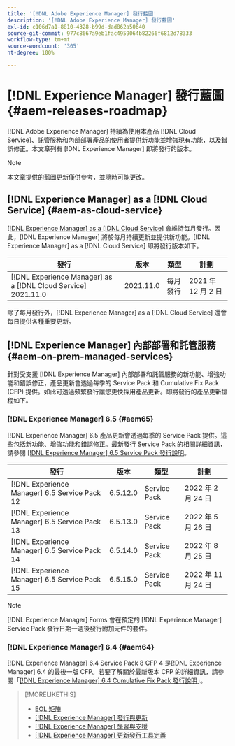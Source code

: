```yaml
---
title: '[!DNL Adobe Experience Manager] 發行藍圖'
description: '[!DNL Adobe Experience Manager] 發行藍圖'
exl-id: c106d7a1-8810-4328-b99d-dad862a50640
source-git-commit: 977c8667a9eb1fac4959064b82266f6812d78333
workflow-type: tm+mt
source-wordcount: '305'
ht-degree: 100%

---
```


# [!DNL Experience Manager] 發行藍圖 {#aem-releases-roadmap}

[!DNL Adobe Experience Manager] 持續為使用本產品 [!DNL Cloud Service]、託管服務和內部部署產品的使用者提供新功能並增強現有功能，以及錯誤修正。本文章列有 [!DNL Experience Manager] 即將發行的版本。

>[!NOTE]
>
>本文章提供的藍圖更新僅供參考，並隨時可能更改。

## [!DNL Experience Manager] as a [!DNL Cloud Service] {#aem-as-cloud-service}

[[!DNL Experience Manager] as a [!DNL Cloud Service]](https://experienceleague.adobe.com/docs/experience-manager-cloud-service/release-notes/home.html?lang=zh-Hant) 會維持每月發行。因此，[!DNL Experience Manager] 將於每月持續更新並提供新功能。[!DNL Experience Manager] as a [!DNL Cloud Service] 即將發行版本如下。

| 發行 | 版本 | 類型 | 計劃 |
|---|---|---|---|
| [!DNL Experience Manager] as a [!DNL Cloud Service] 2021.11.0 | 2021.11.0 | 每月發行 | 2021 年 12 月 2 日 |

除了每月發行外，[!DNL Experience Manager] as a [!DNL Cloud Service] 還會每日提供各種重要更新。

## [!DNL Experience Manager] 內部部署和託管服務 {#aem-on-prem-managed-services}

針對受支援 [!DNL Experience Manager] 內部部署和託管服務的新功能、增強功能和錯誤修正，產品更新會透過每季的 Service Pack 和 Cumulative Fix Pack (CFP) 提供。如此可透過頻繁發行讓您更快採用產品更新。即將發行的產品更新排程如下。

### [!DNL Experience Manager] 6.5 {#aem65}

[!DNL Experience Manager] 6.5 產品更新會透過每季的 Service Pack 提供。這些包括新功能、增強功能和錯誤修正。最新發行 Service Pack 的相關詳細資訊，請參閱 [[!DNL Experience Manager] 6.5 Service Pack 發行說明](https://experienceleague.adobe.com/docs/experience-manager-65/release-notes/service-pack/sp-release-notes.html?lang=zh-Hant)。

| 發行 | 版本 | 類型 | 計劃 |
|---|---|---|---|
| [!DNL Experience Manager] 6.5 Service Pack 12 | 6.5.12.0 | Service Pack | 2022 年 2 月 24 日 |
| [!DNL Experience Manager] 6.5 Service Pack 13 | 6.5.13.0 | Service Pack | 2022 年 5 月 26 日 |
| [!DNL Experience Manager] 6.5 Service Pack 14 | 6.5.14.0 | Service Pack | 2022 年 8 月 25 日 |
| [!DNL Experience Manager] 6.5 Service Pack 15 | 6.5.15.0 | Service Pack | 2022 年 11 月 24 日 |


>[!NOTE]
>
>[!DNL Experience Manager] Forms 會在預定的 [!DNL Experience Manager] Service Pack 發行日期一週後發行附加元件的套件。

### [!DNL Experience Manager] 6.4 {#aem64}

[!DNL Experience Manager] 6.4 Service Pack 8 CFP 4 是[!DNL Experience Manager] 6.4 的最後一版 CFP。若要了解關於最新版本 CFP 的詳細資訊，請參閱「[[!DNL Experience Manager] 6.4 Cumulative Fix Pack 發行說明](https://experienceleague.adobe.com/docs/experience-manager-64/release-notes/cfp-release-notes.html?lang=zh-Hant)」。

>[!MORELIKETHIS]
>
>* [EOL 矩陣](https://helpx.adobe.com/tw/support/programs/eol-matrix.html)
>* [[!DNL Experience Manager] 發行與更新](https://helpx.adobe.com/tw/experience-manager/aem-releases-updates.html)
>* [[!DNL Experience Manager] 學習與支援](https://helpx.adobe.com/tw/support/experience-manager.html)
>* [[!DNL Experience Manager] 更新發行工具定義](/help/update-release-vehicle-definitions.md)

